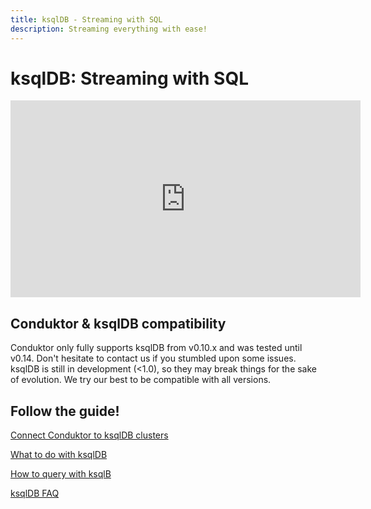 ```yaml
---
title: ksqlDB - Streaming with SQL
description: Streaming everything with ease!
---
```


# ksqlDB: Streaming with SQL

<iframe width="560" height="315" src="https://www.youtube.com/embed/0xUsAFFG3dU" title="YouTube video player" frameBorder="0" allow="accelerometer; autoplay; clipboard-write; encrypted-media; gyroscope; picture-in-picture" allowFullScreen></iframe>

## Conduktor & ksqlDB compatibility

Conduktor only fully supports ksqlDB from v0.10.x and was tested until v0.14. Don't hesitate to contact us if you stumbled upon some issues. ksqlDB is still in development (<1.0), so they may break things for the sake of evolution. We try our best to be compatible with all versions.

## Follow the guide!

[Connect Conduktor to ksqlDB clusters](/desktop/features/ksqldb/connect-conduktor-to-ksqldb-clusters)

[What to do with ksqlDB](/desktop/features/ksqldb/what-to-do-with-ksqldb)

[How to query with ksqlB](/desktop/features/ksqldb/how-to-query-with-ksqldb)

[ksqlDB FAQ](/desktop/features/ksqldb/ksqldb-faq)
